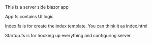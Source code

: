 This is a server side blazor app

App.fs contains UI logic

Index.fs is for create the index template. You can think it as index.html

Startup.fs is for hooking up everything and configuring server
